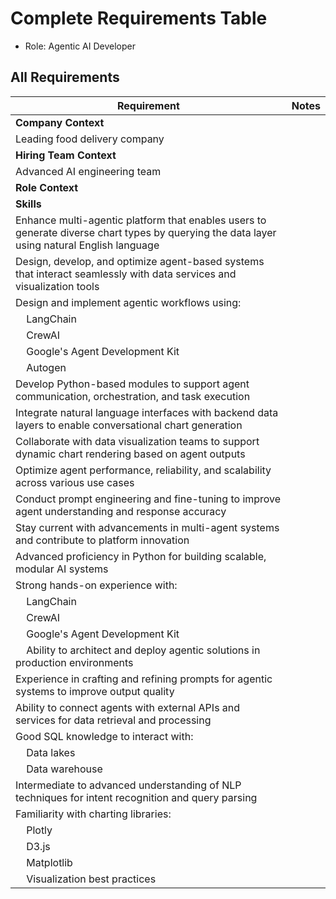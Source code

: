 # Complete Requirements Table

- Role: Agentic AI Developer

## All Requirements

| Requirement | Notes |
|---|---|
| **Company Context** | |
| Leading food delivery company | |
| **Hiring Team Context** | |
| Advanced AI engineering team | |
| **Role Context** | |
| **Skills** | |
| Enhance multi-agentic platform that enables users to generate diverse chart types by querying the data layer using natural English language | |
| Design, develop, and optimize agent-based systems that interact seamlessly with data services and visualization tools | |
| Design and implement agentic workflows using: | |
| &nbsp;&nbsp;&nbsp;&nbsp;LangChain | |
| &nbsp;&nbsp;&nbsp;&nbsp;CrewAI | |
| &nbsp;&nbsp;&nbsp;&nbsp;Google's Agent Development Kit | |
| &nbsp;&nbsp;&nbsp;&nbsp;Autogen | |
| Develop Python-based modules to support agent communication, orchestration, and task execution | |
| Integrate natural language interfaces with backend data layers to enable conversational chart generation | |
| Collaborate with data visualization teams to support dynamic chart rendering based on agent outputs | |
| Optimize agent performance, reliability, and scalability across various use cases | |
| Conduct prompt engineering and fine-tuning to improve agent understanding and response accuracy | |
| Stay current with advancements in multi-agent systems and contribute to platform innovation | |
| Advanced proficiency in Python for building scalable, modular AI systems | |
| Strong hands-on experience with: | |
| &nbsp;&nbsp;&nbsp;&nbsp;LangChain | |
| &nbsp;&nbsp;&nbsp;&nbsp;CrewAI | |
| &nbsp;&nbsp;&nbsp;&nbsp;Google's Agent Development Kit | |
| &nbsp;&nbsp;&nbsp;&nbsp;Ability to architect and deploy agentic solutions in production environments | |
| Experience in crafting and refining prompts for agentic systems to improve output quality | |
| Ability to connect agents with external APIs and services for data retrieval and processing | |
| Good SQL knowledge to interact with: | |
| &nbsp;&nbsp;&nbsp;&nbsp;Data lakes | |
| &nbsp;&nbsp;&nbsp;&nbsp;Data warehouse | |
| Intermediate to advanced understanding of NLP techniques for intent recognition and query parsing | |
| Familiarity with charting libraries: | |
| &nbsp;&nbsp;&nbsp;&nbsp;Plotly | |
| &nbsp;&nbsp;&nbsp;&nbsp;D3.js | |
| &nbsp;&nbsp;&nbsp;&nbsp;Matplotlib | |
| &nbsp;&nbsp;&nbsp;&nbsp;Visualization best practices | |
